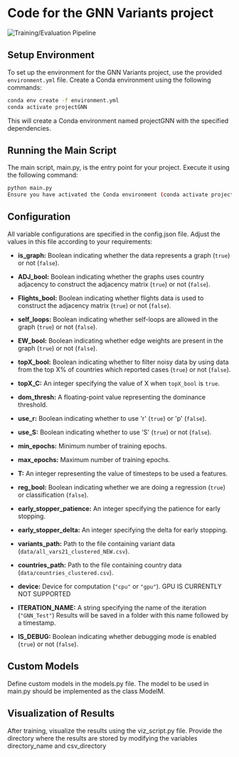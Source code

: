 # Code for the GNN Variants project
![Training/Evaluation Pipeline](https://github.com/itssmutnuri/gnnvariants/assets/98141770/6e043a51-3c28-46cc-a971-91038561df7b)


## Setup Environment

To set up the environment for the GNN Variants project, use the provided `environment.yml` file. Create a Conda environment using the following commands:

```bash
conda env create -f environment.yml
conda activate projectGNN
```

This will create a Conda environment named projectGNN with the specified dependencies.

## Running the Main Script
The main script, main.py, is the entry point for your project. Execute it using the following command:

```bash
python main.py
Ensure you have activated the Conda environment (conda activate projectGNN) before running the script.
```
## Configuration
All variable configurations are specified in the config.json file. Adjust the values in this file according to your requirements:
- **is_graph:** Boolean indicating whether the data represents a graph (`true`) or not (`false`).

- **ADJ_bool:** Boolean indicating whether the graphs uses country adjacency to construct the adjacency matrix (`true`) or not (`false`).

- **Flights_bool:** Boolean indicating whether flights data is used to construct the adjacency matrix (`true`) or not (`false`).

- **self_loops:** Boolean indicating whether self-loops are allowed in the graph (`true`) or not (`false`).

- **EW_bool:** Boolean indicating whether edge weights are present in the graph (`true`) or not (`false`).

- **topX_bool:** Boolean indicating whether to filter noisy data by using data from the top X% of countries which reported cases (`true`) or not (`false`).

- **topX_C:** An integer specifying the value of X when `topX_bool` is `true`.

- **dom_thresh:** A floating-point value representing the dominance threshold.

- **use_r:** Boolean indicating whether to use 'r' (`true`) or 'p' (`false`).

- **use_S:** Boolean indicating whether to use 'S' (`true`) or not (`false`).

- **min_epochs:** Minimum number of training epochs.

- **max_epochs:** Maximum number of training epochs.

- **T:** An integer representing the value of timesteps to be used a features.

- **reg_bool:** Boolean indicating whether we are doing a regression (`true`) or classification (`false`).

- **early_stopper_patience:** An integer specifying the patience for early stopping.

- **early_stopper_delta:** An integer specifying the delta for early stopping.

- **variants_path:** Path to the file containing variant data (`data/all_vars21_clustered_NEW.csv`).

- **countries_path:** Path to the file containing country data (`data/countries_clustered.csv`).

- **device:** Device for computation (`"cpu"` or `"gpu"`). GPU IS CURRENTLY NOT SUPPORTED

- **ITERATION_NAME:** A string specifying the name of the iteration (`"GNN_Test"`) Results will be saved in a folder with this name followed by a timestamp.

- **IS_DEBUG:** Boolean indicating whether debugging mode is enabled (`true`) or not (`false`).

## Custom Models
Define custom models in the models.py file. The model to be used in main.py should be implemented as the class ModelM.

## Visualization of Results
After training, visualize the results using the viz_script.py file. Provide the directory where the results are stored by modifying the variables directory_name and csv_directory
